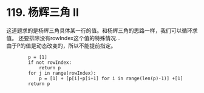 # 119. 杨辉三角 II  
   
这道题求的是杨辉三角具体某一行的值。和杨辉三角的思路一样，我们可以循环求值。
还要排除没有rowIndex这个值的特殊情况...    
由于P的值是动态改变的，所以不能提前指定。
```
        p = [1]
        if not rowIndex:
            return p
        for j in range(rowIndex):
            p = [1] + [p[i]+p[i+1] for i in range(len(p)-1)] +[1]
        return p
```
